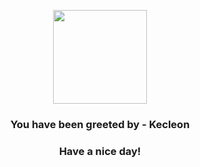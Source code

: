 <p align="center">
            <img src="https://raw.githubusercontent.com/PokeAPI/sprites/master/sprites/pokemon/352.png" width="150" height="150">
          </p>
          <h3 align="center">You have been greeted by - <b>Kecleon</b></h3>
          <h3 align="center">Have a nice day!</h3>
        